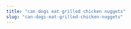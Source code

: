 ```yaml
---
title: "can dogs eat grilled chicken nuggets"
slug: "can-dogs-eat-grilled-chicken-nuggets"
---
```



